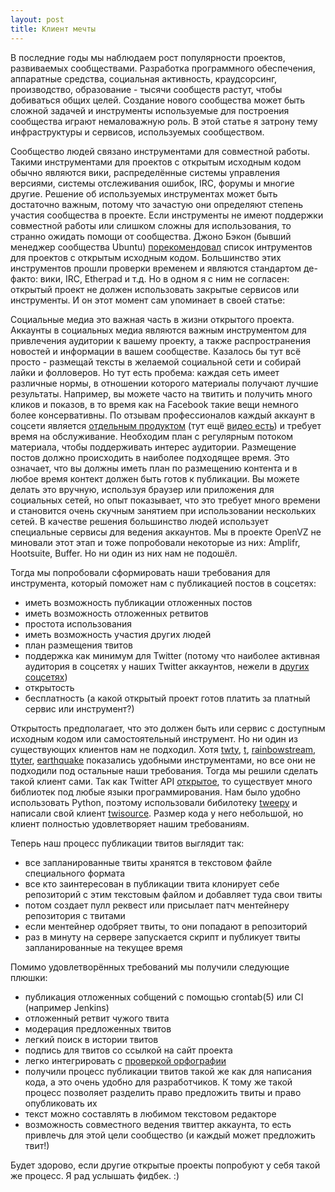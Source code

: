 ```yaml
---
layout: post
title: Клиент мечты
---
```


В последние годы мы наблюдаем рост популярности проектов, развиваемых
сообществами. Разработка программного обеспечения, аппаратные средства,
социальная активность, краудсорсинг, производство, образование - тысячи
сообществ растут, чтобы  добиваться общих целей. Создание нового сообщества
может быть сложной задачей и инструменты используемые для построения сообщества
играют немаловажную роль. В этой статье я затрону тему инфраструктуры и
сервисов, используемых сообщеcтвом.

Сообщество людей связано инструментами для совместной работы. Такими
инструментами для проектов с открытым исходным кодом обычно являются вики,
распределённые системы управления версиями, системы отслеживания ошибок, IRC,
форумы и многие другие. Решение об используемых инструментах может быть
достаточно важным, потому что зачастую они определяют степень участия сообщества
в проекте. Если инструменты не имеют поддержки совместной работы или слишком
сложны для использования, то странно ожидать помощи от сообщества. Джоно Бэкон
(бывший менеджер сообщества Ubuntu)
[порекомендовал](http://opensource.com/life/15/7/10-community-tools) список
интрументов для проектов с открытым исходным кодом. Большинство этих
инструментов прошли проверки временем и являются стандартом де-факто: вики, IRC,
Etherpad  и т.д. Но в одном я с ним не согласен: открытый проект не должен
использовать закрытые сервисов или инструменты. И он этот момент сам упоминает в
своей статье:

<!--
One final caveat before we get into the list (and some of you will get your
knickers in a twist over this): not all of these recommendations are open
source. Some folks for whom I have a great deal of respect believe that open
source projects should be hosted on open source services. Some even go so far as
to suggest that this is so important as to potentially compromise the ease of
use or functionality of those tools in serving the community. While I believe
software development tools should always be open source, I don't think services
need to be. What is necessary, though, is ensuring that (a) the tools are free
and available to use for your community members and (b) that you can get your
data out of them if you need to, preferably in a format you could re-create
elsewhere. This provides the peace of mind of future development if the service
goes away.
-->

Социальные медиа это важная часть в жизни открытого проекта. Аккаунты в
социальных медиа  являются важным инструментом для привлечения аудитории к
вашему проекту, а также распространения новостей и информации в вашем
сообществе. Казалось бы тут всё просто - размещай тексты в желаемой социальной
сети и собирай лайки и фолловеров. Но тут есть пробема: каждая сеть имеет
различные нормы, в отношении которого материалы получают лучшие результаты.
Например, вы можете часто на твитить и получить много кликов и показов, в то
время как на Facebook такие вещи немного более консервативны. По отзывам
профессионалов каждый аккаунт в соцсети является [отдельным
продуктом](http://www.slideshare.net/tarasovkn/rif1318apr-s42timchenko) (тут ещё
[видео есть](http://www.youtube.com/watch?v=q_r6EFLKHm0)) и требует время на
обслуживание.  Необходим план с регулярным потоком материала, чтобы поддерживать
интерес аудитории. Размещение постов должно происходить в наиболее подходящее
время. Это означает, что вы должны иметь план по размещению контента и в любое
время контект должен быть готов к публикации. Вы можете делать это вручную,
используя браузер или приложения для социальных сетей, но опыт показывает, что
это требует много времени и становится очень скучным занятием при использовании
нескольких сетей. В качестве решения большинство людей использует специальные
сервисы для ведения аккаунтов. Мы в проекте OpenVZ не миновали этот этап и тоже
попробовали некоторые из них: Amplifr, Hootsuite, Buffer. Но ни один из них нам
не подошёл.

Тогда мы попробовали сформировать наши требования для инструмента, который
поможет нам с публикацией постов в соцсетях:

- иметь возможность публикации отложенных постов
- иметь возможность отложенных ретвитов
- простота использования
- иметь возможность участия других людей
- план размещения твитов
- поддержка как минимум для Twitter (потому что наиболее активная аудитория в соцсетях у наших Twitter аккаунтов, нежели в [других соцсетях](http://openvz.org/Contacts))
- открытость
- бесплатность (а какой открытый проект готов платить за платный сервис или инструмент?)

Открытость предполагает, что это должен быть или сервис с доступным исходным
кодом или самостоятельный инструмент. Но ни один из существующих клиентов нам не
подходил. Хотя [twty](https://github.com/mattn/twty),
[t](https://github.com/sferik/t),
[rainbowstream](http://www.rainbowstream.org/),
[ttyter](http://www.floodgap.com/software/ttytter/),
[earthquake](https://github.com/jugyo/earthquake) показались удобными
инструментами, но все они не подходили под остальные наши требования. Тогда мы
решили сделать такой клиент сами. Так как Twitter API
[открытое](https://dev.twitter.com/rest/public), то существует много библиотек
под любые языки программирования. Нам было удобно использовать Python, поэтому
использовали бибилотеку [tweepy](http://www.tweepy.org/) и написали свой клиент
[twisource](https://github.com/ligurio/twisource). Размер кода у него небольшой,
но клиент полностью удовлетворяет нашим требованиям.

Теперь наш процесс публикации твитов выглядит так:

* все запланированные твиты хранятся в текстовом файле специального формата
* все кто заинтересован в публикации твита клонирует себе репозиторий с этим
текстовым файлом и добавляет туда свои твиты
* потом создает пулл реквест или присылает патч ментейнеру репозитория с твитами
* если ментейнер одобряет твиты, то они попадают в репозиторий
* раз в минуту на сервере запускается скрипт и публикует твиты запланированные
на текущее время

Помимо удовлетворённых требований мы получили следующие плюшки:

* публикация отложенных собщений с помощью crontab(5) или CI (например Jenkins)
* отложенный ретвит чужого твита
* модерация предложенных твитов
* легкий поиск в истории твитов
* подпись для твитов со ссылкой на сайт проекта
* легко интегрировать с [проверкой орфографии]({{site.url}}/2015/03/06/spellcheck.html)
* получили процесс публикации твитов такой же как для написания кода, а это
очень удобно для разработчиков. К тому же такой процесс позволяет разделить
право предложить твиты и право опубликовать их
* текст можно составлять в любимом текстовом редакторе
* возможность совместного ведения твиттер аккаунта, то есть привлечь для этой
цели сообщество (и каждый может предложить твит!)

Будет здорово, если другие открытые проекты попробуют  у себя такой же процесс.
Я рад услышать фидбек. :)
